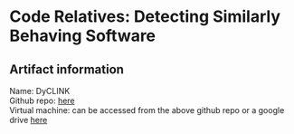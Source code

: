 Code Relatives: Detecting Similarly Behaving Software
=====

Artifact information
-----
Name: DyCLINK <br/>
Github repo: [here](https://github.com/Programming-Systems-Lab/dyclink) <br />
Virtual machine: can be accessed from the above github repo or a google drive [here](https://drive.google.com/file/d/0B-Sb0pnsw61vVkgteGx0cWszbTA/view?usp=sharing) <br/>
